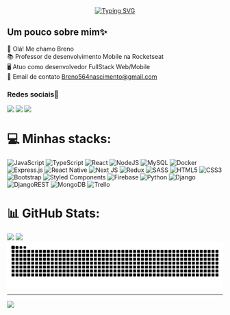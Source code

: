 <div align="center">
  <a href="https://git.io/typing-svg">
    <img src="https://readme-typing-svg.demolab.com?font=Fira+Code&weight=500&size=22&pause=1000&color=FF6B6B&center=true&vCenter=true&random=false&width=524&lines=%E2%8A%B9+Bem+Vindo+ao+meu+perfil!+%CB%99%E1%B5%95%CB%99+%E2%8A%B9+" alt="Typing SVG">
  </a>
</div>

## Um pouco sobre mim✨<img align="right" alt="" height="290px" src="programing.gif">

💼 Olá! Me chamo Breno<br>
📚 Professor de desenvolvimento Mobile na Rocketseat<br>
🖥️ Atuo como desenvolvedor FullStack  Web/Mobile<br>
💬 Email de contato Breno564nascimento@gmail.com 

### Redes sociais📱

<div>
<a href="https://www.linkedin.com/in/breno-nascimento-oliveira/" target="_blank"><img loading="lazy" src="https://img.shields.io/badge/Youtube-%23FF0033?style=for-the-badge&logo=Youtube&logoColor=white" target="_blank"></a>
<a href="https://www.linkedin.com/in/breno-nascimento-oliveira/" target="_blank"><img loading="lazy" src="https://img.shields.io/badge/-LinkedIn-%230077B5?style=for-the-badge&logo=linkedin&logoColor=white" target="_blank"></a>
<a href="https://www.instagram.com/allblack_arts/" target="_blank"><img loading="lazy" src="https://img.shields.io/badge/-Instagram-%23E4405F?style=for-the-badge&logo=instagram&logoColor=white" target="_blank"></a>
</div>

# 💻 Minhas stacks:
![JavaScript](https://img.shields.io/badge/javascript-%23323330.svg?style=for-the-badge&logo=javascript&logoColor=%23F7DF1E) ![TypeScript](https://img.shields.io/badge/typescript-%23007ACC.svg?style=for-the-badge&logo=typescript&logoColor=white) ![React](https://img.shields.io/badge/react-%2320232a.svg?style=for-the-badge&logo=react&logoColor=%2361DAFB) ![NodeJS](https://img.shields.io/badge/node.js-6DA55F?style=for-the-badge&logo=node.js&logoColor=white) ![MySQL](https://img.shields.io/badge/mysql-%2300f.svg?style=for-the-badge&logo=mysql&logoColor=white) ![Docker](https://img.shields.io/badge/docker-%230db7ed.svg?style=for-the-badge&logo=docker&logoColor=white) ![Express.js](https://img.shields.io/badge/express.js-%23404d59.svg?style=for-the-badge&logo=express&logoColor=%2361DAFB) ![React Native](https://img.shields.io/badge/react_native-%2320232a.svg?style=for-the-badge&logo=react&logoColor=%2361DAFB) ![Next JS](https://img.shields.io/badge/Next-black?style=for-the-badge&logo=next.js&logoColor=white) ![Redux](https://img.shields.io/badge/redux-%23593d88.svg?style=for-the-badge&logo=redux&logoColor=white) ![SASS](https://img.shields.io/badge/SASS-hotpink.svg?style=for-the-badge&logo=SASS&logoColor=white) ![HTML5](https://img.shields.io/badge/html5-%23E34F26.svg?style=for-the-badge&logo=html5&logoColor=white) ![CSS3](https://img.shields.io/badge/css3-%231572B6.svg?style=for-the-badge&logo=css3&logoColor=white) ![Bootstrap](https://img.shields.io/badge/bootstrap-%23563D7C.svg?style=for-the-badge&logo=bootstrap&logoColor=white) ![Styled Components](https://img.shields.io/badge/styled--components-DB7093?style=for-the-badge&logo=styled-components&logoColor=white) ![Firebase](https://img.shields.io/badge/firebase-%23039BE5.svg?style=for-the-badge&logo=firebase) ![Python](https://img.shields.io/badge/python-3670A0?style=for-the-badge&logo=python&logoColor=ffdd54) ![Django](https://img.shields.io/badge/django-%23092E20.svg?style=for-the-badge&logo=django&logoColor=white) ![DjangoREST](https://img.shields.io/badge/DJANGO-REST-ff1709?style=for-the-badge&logo=django&logoColor=white&color=ff1709&labelColor=gray) ![MongoDB](https://img.shields.io/badge/MongoDB-%234ea94b.svg?style=for-the-badge&logo=mongodb&logoColor=white) ![Trello](https://img.shields.io/badge/Trello-%23026AA7.svg?style=for-the-badge&logo=Trello&logoColor=white)

# 📊 GitHub Stats:

<div>
<img loading="lazy" height="180em" src="https://github-readme-stats.vercel.app/api?username=brenooliveiranascimento&show_icons=true&theme=radical&include_all_commits=true&count_private=true"/>
  <a href="https://github.com/Camilla126">
<img loading="lazy" height="180em" src="https://github-readme-stats.vercel.app/api/top-langs/?username=brenooliveiranascimento&layout=compact&langs_count=7&theme=radical"/>
</div>

<picture align="center">
  <source media="(prefers-color-scheme: dark)" srcset="https://raw.githubusercontent.com/brenooliveiranascimento/brenooliveiranascimento/output/github-contribution-grid-snake-dark.svg">
  <source media="(prefers-color-scheme: light)" srcset="https://raw.githubusercontent.com/brenooliveiranascimento/brenooliveiranascimento/output/github-contribution-grid-snake-dark.svg">
  <img align="center" alt="github contribution grid snake animation" src="https://raw.githubusercontent.com/brenooliveiranascimento/brenooliveiranascimento/output/github-contribution-grid-snake.svg">
</picture>

<!-- Proudly created with GPRM ( https://gprm.itsvg.in ) -->

---
[![](https://visitcount.itsvg.in/api?id=brenooliveiranascimento&icon=0&color=0)](https://visitcount.itsvg.in)

